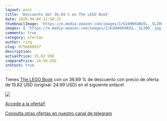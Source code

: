 ```yaml
---
layout: post
title: 'Descuento del 36.69 % en The LEGO Book'
date: 2020-04-04 12:50:32
thumbnailImage: 'https://m.media-amazon.com/images/I/616HHXGNU5L._SL200_.jpg'
images: [ 'https://m.media-amazon.com/images/I/616HHXGNU5L._SL200_.jpg' ]
comments: true
category: ofertas
author: ring
slug: 0756666937
description:
actualPrice: 15.82 USD
comparePrice: 24.99 USD
inStock: true
---
```


Tienes [The LEGO Book](https://www.amazon.com/dp/0756666937/?tag=redken08-20) con un 36.69 % de descuento con precio de oferta de 15.82 USD (original: 24.99 USD) en el siguiente enlace!

[![](https://m.media-amazon.com/images/I/616HHXGNU5L._SL200_.jpg)](https://www.amazon.com/dp/0756666937/?tag=redken08-20)

[Accede a la oferta!!](https://www.amazon.com/dp/0756666937/?tag=redken08-20)

[Consulta otras ofertas en nuestro canal de telegram](https://t.me/s/ofertas25)
